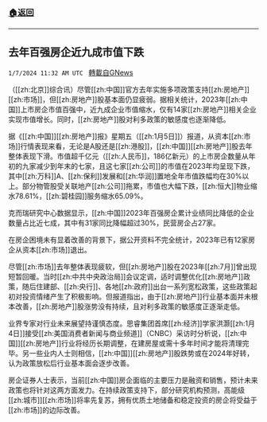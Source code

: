 ###  [:house:返回](README.md)
---


## 去年百强房企近九成市值下跌
`1/7/2024 11:32 AM UTC ` [轉載自GNews](https://gnews.org/articles/2193538)

（[[zh:北京]]综合讯）尽管[[zh:中国]]官方去年实施多项政策支持[[zh:房地产]][[zh:市场]]，但[[zh:房地产]]股基本面仍显疲弱。据相关统计，2023年[[zh:中国]]上市房企市值百强中，近九成企业市值缩水，仅有14家[[zh:房地产]]相关企业实现市值增长。同时，[[zh:房地产]]股对利多政策的敏感度也逐渐降低。

据《[[zh:中国]][[zh:房地产]]报》星期五（[[zh:1月5日]]）报道，从资本[[zh:市场]]行情表现来看，无论是A股还是[[zh:港股]]，[[zh:中国]][[zh:房地产]]股去年整体表现下滑。市值超千亿元（[[zh:人民币]]，186亿新元）的上市房企数量从年初的九家减少到年末的七家，且这七家[[zh:公司]]的市值在2023年均呈现下跌，其中[[zh:万科]]A、[[zh:保利]]发展和[[zh:华润]]置地全年市值跌幅均在30%以上。部分物管股受关联地产[[zh:公司]]拖累，市值也大幅下跌，[[zh:恒大]]物业缩水78.61%，[[zh:碧桂园]]服务缩水65.09%。

克而瑞研究中心数据显示，[[zh:中国]]2023年百强房企累计业绩同比降低的企业数量占比近七成，其中有31家同比降幅超过30%，民营房企占27家。

在房企困境未有显着改善的背景下，据公开资料不完全统计，2023年已有12家房企从资本[[zh:市场]]退出。

尽管[[zh:市场]]去年整体表现疲软，但[[zh:房地产]]股在2023年[[zh:7月]]曾出现短暂回暖。当时[[zh:中共中央政治局]]会议定调，适时调整优化[[zh:房地产]]政策，随后住建部、[[zh:央行]]、各地[[zh:政府]]出台一系列宽松政策，这些政策起初对投资情绪产生了积极影响。但报道指出，由于[[zh:房地产]]行业基本面并未根本改善，[[zh:房地产]]股涨势没有持续，且对利多政策的敏感度正逐渐走低。

业界专家对行业未来展望持谨慎态度。思睿集团首席[[zh:经济]]学家洪灏[[zh:1月4日]]接受[[zh:美国消费者新闻与商业频道]]（CNBC）采访时分析说，[[zh:中国]][[zh:房地产]]行业将经历长期调整，在建房屋或需十多年时间才能将清理完毕。另一些业内人士则相信，[[zh:中国]][[zh:房地产]]股跌势或在2024年好转，认为政策放松后行业基本面会逐步改善。

房企证券人士表示，当前[[zh:中国]]房企面临的主要压力是融资和销售，预计未来政策也将针对这两方面发力。在持续政策支持下，部分研究机构预测，高能级[[zh:城市]][[zh:市场]]将率先复苏，拥有优质土地储备和稳定投资的房企将受益于[[zh:市场]]的边际改善。
